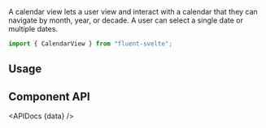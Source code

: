 <script lang="ts">
    import { CalendarView, InfoBar } from "$lib";
    import { Showcase, APIDocs } from "$site/lib";

    import data from "$lib/CalendarView/CalendarView.svelte?sveld&raw";
</script>

A calendar view lets a user view and interact with a calendar that they can navigate by month, year, or decade. A user can select a single date or multiple dates.

```ts
import { CalendarView } from "fluent-svelte";
```

<Showcase>
    <CalendarView />
</Showcase>

## Usage

## Component API

<APIDocs {data} />
